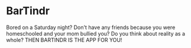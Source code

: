 # BarTindr
Bored on a Saturday night? Don't have any friends because you were homeschooled and your mom bullied you? Do you think about reality as a whole? THEN BARTINDR IS THE APP FOR YOU!
